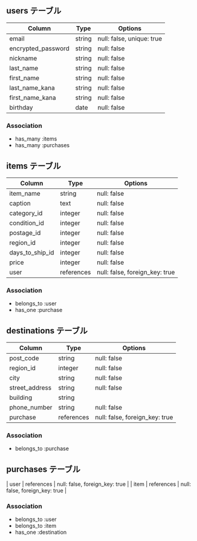 ## users テーブル
| Column             | Type   | Options                   |
| ------------------ | ------ | ------------------------- |
| email              | string | null: false, unique: true |
| encrypted_password | string | null: false               |
| nickname          | string | null: false               |
| last_name          | string | null: false               |
| first_name         | string | null: false               |
| last_name_kana     | string | null: false               |
| first_name_kana    | string | null: false               |
| birthday           | date   | null: false               |

### Association

- has_many :items
- has_many :purchases

## items テーブル
| Column             | Type      | Options                         |
| ------------------ | --------- | ------------------------------- |
| item_name          | string    | null: false                     |
| caption            | text      | null: false                     |
| category_id        | integer   | null: false                     |
| condition_id       | integer   | null: false                     |
| postage_id         | integer   | null: false                     |
| region_id          | integer   | null: false                     |
| days_to_ship_id    | integer   | null: false                     |
| price              | integer   | null: false                     |
| user               | references| null: false, foreign_key: true  |


### Association

- belongs_to :user
- has_one :purchase

## destinations テーブル
| Column             | Type       | Options                         |
| ------------------ | ---------- | ------------------------------- |
| post_code          | string     | null: false                     |
| region_id          | integer    | null: false                     |
| city               | string     | null: false                     |
| street_address     | string     | null: false                     |
| building           | string     |                                 |
| phone_number       | string     | null: false                     |
| purchase           | references | null: false, foreign_key: true  |

### Association

- belongs_to :purchase

## purchases テーブル
| user         | references | null: false, foreign_key: true  |
| item         | references | null: false, foreign_key: true  |

### Association

- belongs_to :user
- belongs_to :item
- has_one :destination